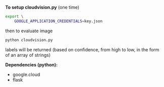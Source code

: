 **To setup cloudvision.py** (one time)

```bash
export \
    GOOGLE_APPLICATION_CREDENTIALS=key.json
```

then to evaluate image

```bash
python cloudvision.py
```

labels will be returned (based on confidence, from high to low, in the form of an array of strings)

**Dependencies (python):**

- google.cloud
- flask
